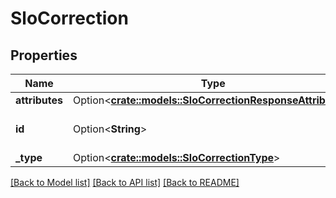 # SloCorrection

## Properties

Name | Type | Description | Notes
------------ | ------------- | ------------- | -------------
**attributes** | Option<[**crate::models::SloCorrectionResponseAttributes**](SLOCorrectionResponseAttributes.md)> |  | [optional]
**id** | Option<**String**> | The ID of the SLO correction | [optional]
**_type** | Option<[**crate::models::SloCorrectionType**](SLOCorrectionType.md)> |  | [optional]

[[Back to Model list]](../README.md#documentation-for-models) [[Back to API list]](../README.md#documentation-for-api-endpoints) [[Back to README]](../README.md)


